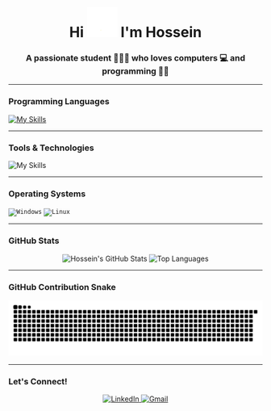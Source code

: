 <h1 align="center">Hi <img src="https://github.com/Kathryn-Jie/Kathryn-Jie/blob/main/wave.gif" width="60px"/> I'm Hossein</h1>

<h3 align="center">A passionate student 👨🏻‍🎓 who loves computers 💻 and programming 👨‍💻</h3>

---



### **Programming Languages**
[![My Skills](https://skillicons.dev/icons?i=py,cpp,golang&theme=light)](https://skillicons.dev)

---

### **Tools & Technologies**
![My Skills](https://skillicons.dev/icons?i=git,github,mysql,vscode,linux&theme=light)

---

### **Operating Systems**
<code><img height="40" src="https://cdn-icons-png.flaticon.com/512/732/732221.png" alt="Windows"></code>
<code><img height="40" src="https://skillicons.dev/icons?i=linux&theme=light" alt="Linux"></code>

---

### **GitHub Stats**
<div align="center">
  <img height="150" src="https://github-readme-stats.vercel.app/api?username=Hossein-Fazel&show_icons=true&theme=radical&hide_border=true" alt="Hossein's GitHub Stats" />
  <img height="150" src="https://github-readme-stats.vercel.app/api/top-langs/?username=Hossein-Fazel&layout=compact&theme=radical&hide_border=true" alt="Top Languages" />
</div>

---

### **GitHub Contribution Snake**
<div align="center">
  <picture>
    <source
      media="(prefers-color-scheme: dark)"
      srcset="https://github.com/Hossein-Fazel/Hossein-Fazel/blob/output/github-snake-dark.svg"
    />
    <source
      media="(prefers-color-scheme: light)"
      srcset="https://github.com/Hossein-Fazel/Hossein-Fazel/blob/output/github-snake.svg"
    />
    <img
      alt="github contribution grid snake animation"
      src="https://github.com/Hossein-Fazel/Hossein-Fazel/blob/output/github-snake.svg"
    />
  </picture>
</div>

---

### **Let's Connect!**
<p align="center">
  <a href="https://linkedin.com/in/hossein-fazel-a86111255" target="_blank">
    <img src="https://img.shields.io/badge/LinkedIn-0077B5?style=for-the-badge&logo=linkedin&logoColor=white" alt="LinkedIn" />
  </a>
  <a href="mailto:fazel.hosein9654@gmail.com" target="_blank">
    <img src="https://img.shields.io/badge/Gmail-D14836?style=for-the-badge&logo=gmail&logoColor=white" alt="Gmail" />
  </a>
</p>
